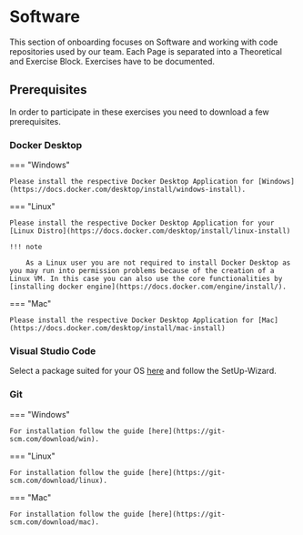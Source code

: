 # Software

This section of onboarding focuses on Software and working with code repositories used by our team. Each Page is separated into a Theoretical and Exercise Block. Exercises have to be documented. 

## Prerequisites

In order to participate in these exercises you need to download a few prerequisites.

### Docker Desktop

=== "Windows"

    Please install the respective Docker Desktop Application for [Windows](https://docs.docker.com/desktop/install/windows-install).

=== "Linux"

    Please install the respective Docker Desktop Application for your [Linux Distro](https://docs.docker.com/desktop/install/linux-install)

    !!! note

        As a Linux user you are not required to install Docker Desktop as you may run into permission problems because of the creation of a Linux VM. In this case you can also use the core functionalities by [installing docker engine](https://docs.docker.com/engine/install/).

=== "Mac"

    Please install the respective Docker Desktop Application for [Mac](https://docs.docker.com/desktop/install/mac-install)

### Visual Studio Code

Select a package suited for your OS [here](https://code.visualstudio.com/download) and follow the SetUp-Wizard.

### Git

=== "Windows"

    For installation follow the guide [here](https://git-scm.com/download/win).

=== "Linux"

    For installation follow the guide [here](https://git-scm.com/download/linux).

=== "Mac"

    For installation follow the guide [here](https://git-scm.com/download/mac).
